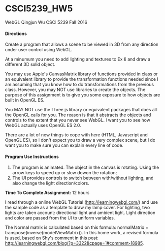 # CSCI5239_HW5
WebGL
Qingjun Wu
CSCI 5239 Fall 2016

#### Directions
Create a program that allows a scene to be viewed in 3D from any direction
under user control using WebGL.


At a minumum you need to add lighting and textures to Ex 8 and draw a different
3D solid object.


You may use Apple's CanvasMatrix library of functions provided in class or an
equivalent library to provide the transformation functions needed since I am
assuming that you know how to do transformations from the previous class.
However, you may NOT use libraries to create the objects.  The purpose of this
assignment is to give you some exposure to how objects are built in OpenGL ES.


You MAY NOT use the Three.js library or equivalent packages that does all the
OpenGL calls for you.  The reason is that it abstracts the objects and controls
to the extent that you never see WebGL.  I want you to see how WebGL actually
uses OpenGL ES 2.0.


There are a lot of new things to cope with here (HTML, Javascript and OpenGL
ES), so I don't expect you to draw a very complex scene, but I do want you to
make sure you can explain every line of code.


#### Program Use Instructions
1. The program is animated. The object in the canvas is rotating. Using the arrow keys to speed up or slow dowon the rotation;
2. The UI provides controls to switch between with/without lighting, and also change the light direction/colors.

**Time To Complete Assignment:** 12 hours

I read through a online WebGL Tutorial (http://learningwebgl.com/) and use the sample code as a template to draw my lamp cover. For lighting, two lights are taken account: directional light and ambient light. Light direction and color are passed from the UI to uniform variables.

The Normal matrix is calculated based on this formula:  normalMatrix = transpose(inverse(modelViewMatrix)). In this home work, a revised formula is used, based on Shy's comment in this post: http://learningwebgl.com/blog/?p=3322&cpage=1#comment-18985. 

